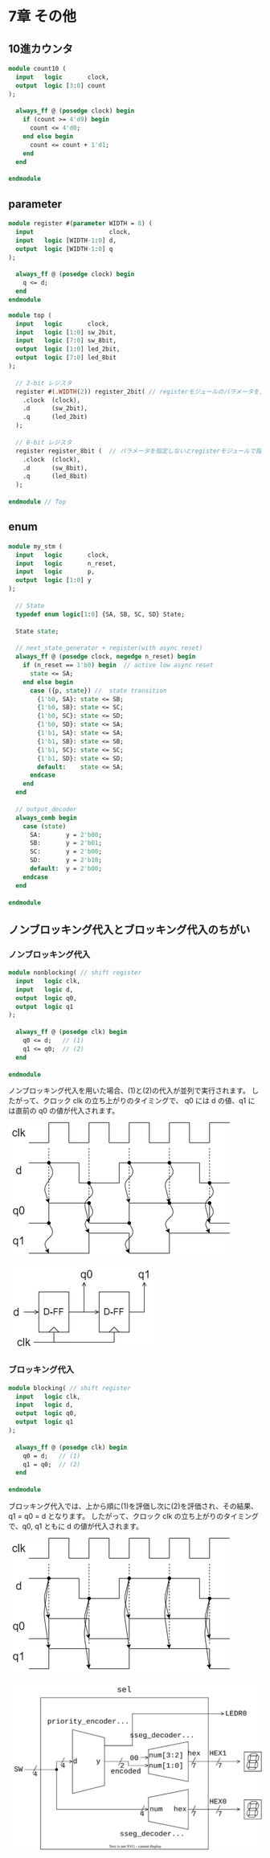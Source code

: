 # 7章 その他

## 10進カウンタ

```SystemVerilog : count10.sv
module count10 (
  input   logic       clock,
  output  logic [3:0] count
);

  always_ff @ (posedge clock) begin
    if (count >= 4'd9) begin
      count <= 4'd0;
    end else begin
      count <= count + 1'd1;
    end
  end

endmodule
```


## parameter

```SystemVerilog : register.sv
module register #(parameter WIDTH = 8) (
  input                     clock,
  input   logic [WIDTH-1:0] d,
  output  logic [WIDTH-1:0] q
);

  always_ff @ (posedge clock) begin
    q <= d;
  end
endmodule
```

```SystemVerilog : top.sv
module top (
  input   logic       clock,
  input   logic [1:0] sw_2bit,
  input   logic [7:0] sw_8bit,
  output  logic [1:0] led_2bit,
  output  logic [7:0] led_8bit
);

  // 2-bit レジスタ
  register #(.WIDTH(2)) register_2bit( // registerモジュールのパラメータを上書き(WIDTH = 2)
    .clock  (clock),
    .d      (sw_2bit),
    .q      (led_2bit)
  );

  // 8-bit レジスタ
  register register_8bit (  // パラメータを指定しないとregisterモジュールで指定された値が使われる(WIDTH = 8)
    .clock  (clock),
    .d      (sw_8bit),
    .q      (led_8bit)
  );

endmodule // Top
```


## enum

```SystemVerilog : my_stm.sv
module my_stm (
  input   logic       clock,
  input   logic       n_reset,
  input   logic       p,
  output  logic [1:0] y
);

  // State
  typedef enum logic[1:0] {SA, SB, SC, SD} State;

  State state;

  // next_state_generator + register(with async reset)
  always_ff @ (posedge clock, negedge n_reset) begin
    if (n_reset == 1'b0) begin  // active low async reset
      state <= SA;
    end else begin
      case ({p, state}) //  state transition
        {1'b0, SA}: state <= SB;
        {1'b0, SB}: state <= SC;
        {1'b0, SC}: state <= SD;
        {1'b0, SD}: state <= SA;
        {1'b1, SA}: state <= SA;
        {1'b1, SB}: state <= SB;
        {1'b1, SC}: state <= SC;
        {1'b1, SD}: state <= SD;
        default:    state <= SA;
      endcase
    end
  end

  // output_decoder
  always_comb begin
    case (state)
      SA:       y = 2'b00;
      SB:       y = 2'b01;
      SC:       y = 2'b00;
      SD:       y = 2'b10;
      default:  y = 2'b00;
    endcase
  end

endmodule

```


## ノンブロッキング代入とブロッキング代入のちがい

### ノンブロッキング代入

```SystemVerilog : nonblocking.sv
module nonblocking( // shift register
  input   logic clk,
  input   logic d,
  output  logic q0,
  output  logic q1
);

  always_ff @ (posedge clk) begin
    q0 <= d;   // (1)
    q1 <= q0;  // (2)
  end
  
endmodule
```

ノンブロッキング代入を用いた場合、(1)と(2)の代入が並列で実行されます。
したがって、クロック clk の立ち上がりのタイミングで、
q0 には d の値、q1 には直前の q0 の値が代入されます。

![timechart](./assets/timechart_nonblocking.png) 

![shift register](./assets/nonblocking.png)



### ブロッキング代入

```SystemVerilog : blocking.sv
module blocking( // shift register
  input   logic clk,
  input   logic d,
  output  logic q0,
  output  logic q1
);

  always_ff @ (posedge clk) begin
    q0 = d;   // (1)
    q1 = q0;  // (2)
  end
  
endmodule
```


ブロッキング代入では、上から順に(1)を評価し次に(2)を評価され、その結果、q1 = q0 = d となります。
したがって、クロック clk の立ち上がりのタイミングで、q0, q1 ともに d の値が代入されます。

![timechart](./assets/timechart_blocking.png)

![register](./assets/blocking.png)